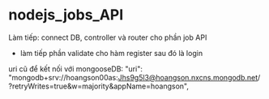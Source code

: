 # nodejs_jobs_API

Làm tiếp: connect DB, controller và router cho phần job API
- làm tiếp phần validate cho hàm register sau đó là login


uri cũ để kết nối với mongooseDB: "uri": "mongodb+srv://hoangson00as:Jhs9g5l3@hoangson.nxcns.mongodb.net/?retryWrites=true&w=majority&appName=hoangson",



